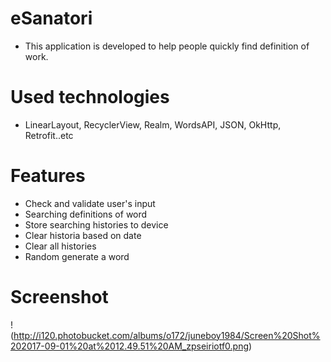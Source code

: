 # eSanatori
- This application is developed to help people quickly find definition of work. <br>
# Used technologies 
- LinearLayout, RecyclerView, Realm, WordsAPI, JSON, OkHttp, Retrofit..etc<br>
# Features
- Check and validate user's input
- Searching definitions of word
- Store searching histories to device
- Clear historia based on date
- Clear all histories 
- Random generate a word<br>
# Screenshot
!(http://i120.photobucket.com/albums/o172/juneboy1984/Screen%20Shot%202017-09-01%20at%2012.49.51%20AM_zpseiriotf0.png)

